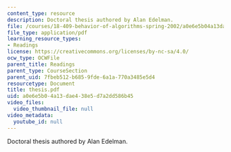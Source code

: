 ```yaml
---
content_type: resource
description: Doctoral thesis authored by Alan Edelman.
file: /courses/18-409-behavior-of-algorithms-spring-2002/a0e6e5b04a13dae438e5d7a2dd586b45_thesis.pdf
file_type: application/pdf
learning_resource_types:
- Readings
license: https://creativecommons.org/licenses/by-nc-sa/4.0/
ocw_type: OCWFile
parent_title: Readings
parent_type: CourseSection
parent_uid: 7fbeb512-b685-9fde-6a1a-770a3485e5d4
resourcetype: Document
title: thesis.pdf
uid: a0e6e5b0-4a13-dae4-38e5-d7a2dd586b45
video_files:
  video_thumbnail_file: null
video_metadata:
  youtube_id: null
---
```

Doctoral thesis authored by Alan Edelman.